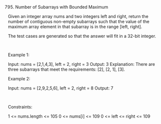 795. Number of Subarrays with Bounded Maximum

Given an integer array nums and two integers left and right, return the number of contiguous non-empty subarrays such that the value of the maximum array element in that subarray is in the range [left, right].

The test cases are generated so that the answer will fit in a 32-bit integer.

 

Example 1:

Input: nums = [2,1,4,3], left = 2, right = 3
Output: 3
Explanation: There are three subarrays that meet the requirements: [2], [2, 1], [3].


Example 2:

Input: nums = [2,9,2,5,6], left = 2, right = 8
Output: 7


 

Constraints:

1 <= nums.length <= 105
0 <= nums[i] <= 109
0 <= left <= right <= 109